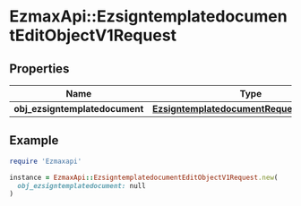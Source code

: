 # EzmaxApi::EzsigntemplatedocumentEditObjectV1Request

## Properties

| Name | Type | Description | Notes |
| ---- | ---- | ----------- | ----- |
| **obj_ezsigntemplatedocument** | [**EzsigntemplatedocumentRequestCompound**](EzsigntemplatedocumentRequestCompound.md) |  |  |

## Example

```ruby
require 'Ezmaxapi'

instance = EzmaxApi::EzsigntemplatedocumentEditObjectV1Request.new(
  obj_ezsigntemplatedocument: null
)
```

